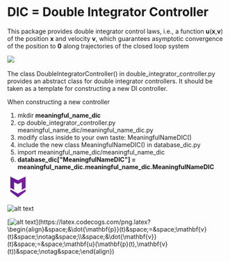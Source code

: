 # DIC = Double Integrator Controller

This package provides double integrator control laws, i.e., a function **u**(**x**,**v**) of the position **x** and velocity **v**, which guarantees asymptotic convergence of the position to **0** along trajectories of the closed loop system

<img src="https://latex.codecogs.com/svg.latex?\begin{align}&space;&\dot{\mathbf{p}}(t)&space;=&space;\mathbf{v}(t)&space;\notag&space;\\&space;&\dot{\mathbf{v}}(t)&space;=&space;\mathbf{u}(\mathbf{p}(t),\mathbf{v}(t))&space;\notag&space;\end{align}">

The class DoubleIntegratorController() in double_integrator_controller.py provides an abstract class for double integrator controllers. It should be taken as a template for constructing a new DI controller.

When constructing a new controller

1. mkdir **meaningful_name_dic**
2. cp double_integrator_controller.py meaningful_name_dic/meaningful_name_dic.py
3. modify class inside to your own taste: MeaningfulNameDIC()
4. include the new class MeaningfulNameDIC() in database_dic.py
  1. import meaningful_name_dic/meaningful_name_dic
  2. **database_dic["MeaningfulNameDIC"] = meaningful_name_dic.meaningful_name_dic.MeaningfulNameDIC**


![alt text][logo2]

[logo2]: https://github.com/adam-p/markdown-here/raw/master/src/common/images/icon48.png "Logo Title Text 2"

![alt text][logo]

[logo]: https://latex.codecogs.com/png.latex?\begin{align}&space;&\dot{\mathbf{p}}(t)&space;=&space;\mathbf{v}(t)&space;\notag&space;\\&space;&\dot{\mathbf{v}}(t)&space;=&space;\mathbf{u}(\mathbf{p}(t),\mathbf{v}(t))&space;\notag&space;\end{align} "Logo Title Text 2"


[![alt text](https://latex.codecogs.com/png.latex?\begin{align}&space;&\dot{\mathbf{p}}(t)&space;=&space;\mathbf{v}(t)&space;\notag&space;\\&space;&\dot{\mathbf{v}}(t)&space;=&space;\mathbf{u}(\mathbf{p}(t),\mathbf{v}(t))&space;\notag&space;\end{align})](https://latex.codecogs.com/png.latex?\begin{align}&space;&\dot{\mathbf{p}}(t)&space;=&space;\mathbf{v}(t)&space;\notag&space;\\&space;&\dot{\mathbf{v}}(t)&space;=&space;\mathbf{u}(\mathbf{p}(t),\mathbf{v}(t))&space;\notag&space;\end{align})